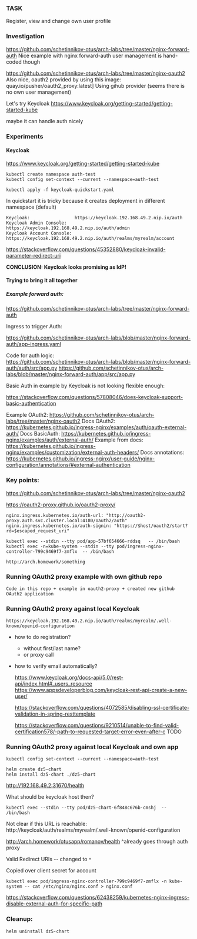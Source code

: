 ### TASK

Register, view and change own user profile

### Investigation

https://github.com/schetinnikov-otus/arch-labs/tree/master/nginx-forward-auth
Nice example with nginx forward-auth user management is hand-coded though

https://github.com/schetinnikov-otus/arch-labs/tree/master/nginx-oauth2
Also nice, oauth2 provided by using this image: 
quay.io/pusher/oauth2_proxy:latest]
Using gihub provider (seems there is no own user management)

Let's try Keycloak
https://www.keycloak.org/getting-started/getting-started-kube

maybe it can handle auth nicely

### Experiments

#### Keycloak

https://www.keycloak.org/getting-started/getting-started-kube

```
kubectl create namespace auth-test
kubectl config set-context --current --namespace=auth-test

kubectl apply -f keycloak-quickstart.yaml
```
In quickstart it is tricky because it creates deployment in different namespace (default)


```
Keycloak:                 https://keycloak.192.168.49.2.nip.io/auth
Keycloak Admin Console:   https://keycloak.192.168.49.2.nip.io/auth/admin
Keycloak Account Console: https://keycloak.192.168.49.2.nip.io/auth/realms/myrealm/account
```

https://stackoverflow.com/questions/45352880/keycloak-invalid-parameter-redirect-uri

**CONCLUSION: Keycloak looks promising as IdP!**

#### Trying to bring it all together

##### Example forward auth:

https://github.com/schetinnikov-otus/arch-labs/tree/master/nginx-forward-auth
    
Ingress to trigger Auth:
    
https://github.com/schetinnikov-otus/arch-labs/blob/master/nginx-forward-auth/app-ingress.yaml
    
Code for auth logic:    
https://github.com/schetinnikov-otus/arch-labs/blob/master/nginx-forward-auth/auth/src/app.py
https://github.com/schetinnikov-otus/arch-labs/blob/master/nginx-forward-auth/app/src/app.py

Basic Auth in example by Keycloak is not looking flexible enough:

https://stackoverflow.com/questions/57808046/does-keycloak-support-basic-authentication

Example OAuth2:
https://github.com/schetinnikov-otus/arch-labs/tree/master/nginx-oauth2
Docs OAuth2:
https://kubernetes.github.io/ingress-nginx/examples/auth/oauth-external-auth/
Docs BasicAuth:
https://kubernetes.github.io/ingress-nginx/examples/auth/external-auth/
Example from docs:
https://kubernetes.github.io/ingress-nginx/examples/customization/external-auth-headers/
Docs annotations:
https://kubernetes.github.io/ingress-nginx/user-guide/nginx-configuration/annotations/#external-authentication

### Key points:


https://github.com/schetinnikov-otus/arch-labs/tree/master/nginx-oauth2

https://oauth2-proxy.github.io/oauth2-proxy/

    nginx.ingress.kubernetes.io/auth-url: "http://oauth2-proxy.auth.svc.cluster.local:4180/oauth2/auth"
    nginx.ingress.kubernetes.io/auth-signin: "https://$host/oauth2/start?rd=$escaped_request_uri"

    kubectl exec --stdin --tty pod/app-57bf654666-rddsq   -- /bin/bash
    kubectl exec -n=kube-system --stdin --tty pod/ingress-nginx-controller-799c9469f7-zmflx  -- /bin/bash 

    http://arch.homework/something
    
### Running OAuth2 proxy example with own github repo
    
    Code in this repo + example in oauth2-proxy + created new github OAuth2 application

### Running OAuth2 proxy against local Keycloak
    
    https://keycloak.192.168.49.2.nip.io/auth/realms/myrealm/.well-known/openid-configuration

- how to do registration?
  - without first/last name?
  - or proxy call 
- how to verify email automatically?
    
    https://www.keycloak.org/docs-api/5.0/rest-api/index.html#_users_resource
    https://www.appsdeveloperblog.com/keycloak-rest-api-create-a-new-user/
    
    https://stackoverflow.com/questions/4072585/disabling-ssl-certificate-validation-in-spring-resttemplate
    
    https://stackoverflow.com/questions/9210514/unable-to-find-valid-certification578/-path-to-requested-target-error-even-after-c
    TODO
    
### Running OAuth2 proxy against local Keycloak and own app

```
kubectl config set-context --current --namespace=auth-test

helm create dz5-chart
helm install dz5-chart ./dz5-chart
```
http://192.168.49.2:31670/health

What should be keycloak host then?

```
kubectl exec --stdin --tty pod/dz5-chart-6f848c676b-cmshj  -- /bin/bash
```

Not clear if this URL is reachable:
http://keycloak/auth/realms/myrealm/.well-known/openid-configuration

http://arch.homework/otusapp/romanov/health
^already goes through auth proxy

Valid Redirect URIs -- changed to `*`

Copied over client secret for account

```
kubectl exec pod/ingress-nginx-controller-799c9469f7-zmflx -n kube-system -- cat /etc/nginx/nginx.conf > nginx.conf

```

https://stackoverflow.com/questions/62438259/kubernetes-nginx-ingress-disable-external-auth-for-specific-path



### Cleanup:

```
helm uninstall dz5-chart
```